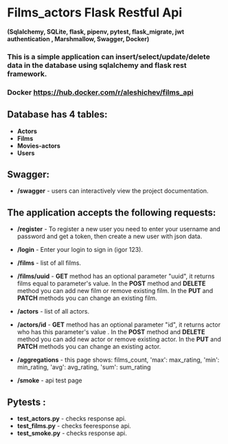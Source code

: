 # Films_actors Flask Restful Api 
**(Sqlalchemy, SQLite, flask, pipenv, pytest, flask_migrate, jwt authentication 
, Marshmallow, Swagger, Docker)**
### This is a simple application can insert/select/update/delete data in the database using sqlalchemy and flask rest framework.
### Docker https://hub.docker.com/r/aleshichev/films_api

## Database has 4 tables:

- **Actors**
- **Films**
- **Movies-actors**
- **Users**

## Swagger:
- **/swagger** - users can interactively view the project documentation.

## The application accepts the following requests:

- **/register** - To register a new user you need to enter your username and password and get a token, then create a new user with json data.

- **/login** - Enter your login to sign in (igor 123).

- **/films** - list of all films.

- **/films/uuid** -  **GET** method has an optional parameter "uuid", it returns films equal to parameter's value. In the **POST** method and **DELETE** method you can add new film or remove existing film. In the **PUT** and **PATCH** methods you can change an existing film.

- **/actors** - list of all actors.

- **/actors/id** - **GET** method has an optional parameter "id", it returns actor who has this parameter's value . In the **POST** method and **DELETE** method you can add new actor or remove existing actor. In the **PUT** and **PATCH** methods you can change an existing actor.

- **/aggregations** - this page shows: films_count, 'max': max_rating, 'min': min_rating, 'avg': avg_rating, 'sum': sum_rating

- **/smoke** - api test  page

## Pytests :
- **test_actors.py** - checks response api.
- **test_films.py** - checks feeresponse api.
- **test_smoke.py** - checks response api.
